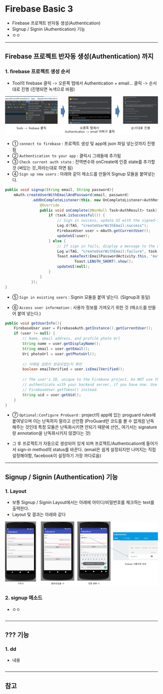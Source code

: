 # Firebase Basic 3
  - Firebase 프로젝트 반자동 생성(Authentication)
  - Signup / Signin (Authentication) 기능
  - ㅇㅇ

---

## Firebase 프로젝트 반자동 생성(Authentication) 까지
  ### 1. firebase 프로젝트 생성 순서
  - Tool의 firebase 클릭 -> 오른쪽 탭에서 Authentication + email... 클릭 -> 순서대로 진행 (진행되면 녹색으로 바뀜)

  ![](https://github.com/Lee-KyungSeok/Study/blob/master/Android/Contents/BasicFirebase3/picture/firbasecreate.png)

  - ① `connect to firebase` : 프로젝트 생성 및 app에 json 파일 넣는것까지 진행됨
  - ② `Authentication to your app` : 클릭시 그래들에 추가됨
  - ③ `Check current auth state` : 전역변수와 onCreate에 인증 state를 추가할 것 (써있는 것_하라는대로 하면 됨)
  - ④ `Sign up new users` : 아래와 같이 메소드를 만들어 Signup 모듈을 붙여넣는다.

  ```java
  public void signup(String email, String password){
      mAuth.createUserWithEmailAndPassword(email, password)
              .addOnCompleteListener(this, new OnCompleteListener<AuthResult>() {
                  @Override
                  public void onComplete(@NonNull Task<AuthResult> task) {
                      if (task.isSuccessful()) {
                          // Sign in success, update UI with the signed-in user's information
                          Log.d(TAG, "createUserWithEmail:success");
                          FirebaseUser user = mAuth.getCurrentUser();
                          updateUI(user);
                      } else {
                          // If sign in fails, display a message to the user.
                          Log.w(TAG, "createUserWithEmail:failure", task.getException());
                          Toast.makeText(EmailPasswordActivity.this, "Authentication failed.",
                                  Toast.LENGTH_SHORT).show();
                          updateUI(null);
                      }
                  }
              });
  }
  ```

  - ⑤ `Sign in existing users` : Signin 모듈을 붙여 넣는다. (Signup과 동일)

  - ⑥ `Access user information` : 사용자 정보를 가져오기 위한 것 (메소드를 만들어 붙여 넣는다.)

  ```java
  public void getUserInfo(){
      FirebaseUser user = FirebaseAuth.getInstance().getCurrentUser();
      if (user != null) {
          // Name, email address, and profile photo Url
          String name = user.getDisplayName();
          String email = user.getEmail();
          Uri photoUrl = user.getPhotoUrl();

          // 이메일 검증이 완료되었는지 확인
          boolean emailVerified = user.isEmailVerified();

          // The user's ID, unique to the Firebase project. Do NOT use this value to
          // authenticate with your backend server, if you have one. Use
          // FirebaseUser.getToken() instead.
          String uid = user.getUid();
      }
  }
  ```

  - ⑦ `Optional:Configure ProGuard` : project의 app에 있는 proguard rules에 붙여넣으며 이는 난독하지 말라고 선언함 (ProGuard란 코드를 볼 수 없게끔 난독해주는 것인데 특정 모듈은 난독화시키면 안되기 때문에 선언_ 여기서는 signature랑 annotation을 난독화시키지 않겠다는 것)

  - 그 후 프로젝트가 자동으로 생성되어 있게 되며 프로젝트/Authentication에 들어가서 sign-in method의 status를 바꾼다. (email은 쉽게 설정되지만 나머지는 직접 설정해야함, facebook이 설정하기 가장 까다로움)


---

## Signup / Signin (Authentication) 기능
  ### 1. Layout
  - 보통 Signup / Signin Layout에서는 아래에 아이디/비밀번호를 체크하는 text를 출력한다.
  - Layout 및 결과는 아래와 같다

  ![](https://github.com/Lee-KyungSeok/Study/blob/master/Android/Contents/BasicFirebase3/picture/signin.png)

  ### 2. signup 메소드
  - ㅇㅇ

  ```java

  ```

---

## ??? 기능
  ### 1. dd
  - 내용

  ```java

  ```

---

## 참고
